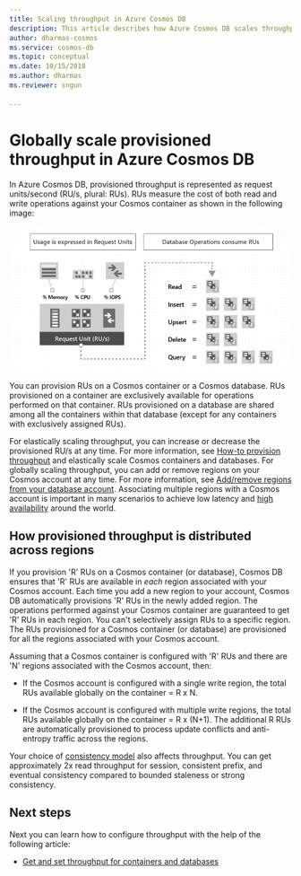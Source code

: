 ```yaml
---
title: Scaling throughput in Azure Cosmos DB 
description: This article describes how Azure Cosmos DB scales throughput elastically
author: dharmas-cosmos
ms.service: cosmos-db
ms.topic: conceptual
ms.date: 10/15/2018
ms.author: dharmas
ms.reviewer: sngun

---
```


# Globally scale provisioned throughput in Azure Cosmos DB

In Azure Cosmos DB, provisioned throughput is represented as request units/second (RU/s, plural: RUs). RUs measure the cost of both read and write operations against your Cosmos container as shown in the following image:

![Request Units](./media/scaling-throughput/request-unit-charge-of-read-and-write-operations.png)

You can provision RUs on a Cosmos container or a Cosmos database. RUs provisioned on a container are exclusively available for operations performed on that container. RUs provisioned on a database are shared among all the containers within that database (except for any containers with exclusively assigned RUs).

For elastically scaling throughput, you can increase or decrease the provisioned RU/s at any time. For more information, see [How-to provision throughput](set-throughput.md) and elastically scale Cosmos containers and databases. For globally scaling throughput, you can add or remove regions on your Cosmos account at any time. For more information, see [Add/remove regions from your database account](how-to-manage-database-account.md#addremove-regions-from-your-database-account). Associating multiple regions with a Cosmos account is important in many scenarios to achieve low latency and [high availability](high-availability.md) around the world.

## How provisioned throughput is distributed across regions

If you provision 'R' RUs on a Cosmos container (or database), Cosmos DB ensures that 'R' RUs are available in *each* region associated with your Cosmos account. Each time you add a new region to your account, Cosmos DB automatically provisions 'R' RUs in the newly added region. The operations performed against your Cosmos container are guaranteed to get 'R' RUs in each region. You can't selectively assign RUs to a specific region. The RUs provisioned for a Cosmos container (or database) are provisioned for all the regions associated with your Cosmos account.

Assuming that a Cosmos container is configured with 'R' RUs and there are 'N' regions associated with the Cosmos account, then:

- If the Cosmos account is configured with a single write region, the total RUs available globally on the container = R x N.

- If the Cosmos account is configured with multiple write regions, the total RUs available globally on the container = R x (N+1). The additional R RUs are automatically provisioned to process update conflicts and anti-entropy traffic across the regions.

Your choice of [consistency model](consistency-levels.md) also affects throughput. You can get approximately 2x read throughput for session, consistent prefix, and eventual consistency compared to bounded staleness or strong consistency.

## Next steps

Next you can learn how to configure throughput with the help of the following article:

* [Get and set throughput for containers and databases](set-throughput.md) 

